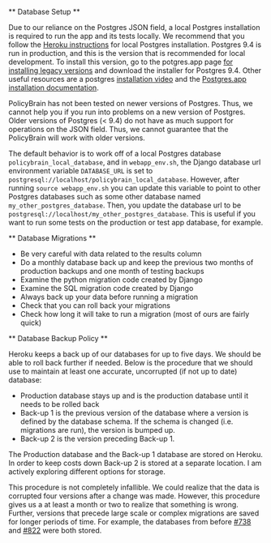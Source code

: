 ** Database Setup **

Due to our reliance on the Postgres JSON field, a local Postgres installation
is required to run the app and its tests locally. We recommend that you follow
the [Heroku instructions](https://devcenter.heroku.com/articles/heroku-postgresql#local-setup) for local Postgres installation. Postgres 9.4 is run in production, and this is the version that
is recommended for local development. To install this version, go to the
potgres.app page [for installing legacy versions](https://postgresapp.com/documentation/all-versions.html)
and download the installer for Postgres 9.4. Other useful resources are a postgres
[installation video](https://www.youtube.com/watch?v=xaWlS9HtWYw) and the [Postgres.app installation documentation](http://postgresapp.com/documentation/install.html).

PolicyBrain has not been tested on newer versions of Postgres. Thus, we cannot
help you if you run into problems on a new version of Postgres. Older versions
of Postgres (< 9.4) do not have as much support for operations on the JSON
field. Thus, we cannot guarantee that the PolicyBrain will work with older
versions.

The default behavior is to work off of a local Postgres database
`policybrain_local_database`, and in `webapp_env.sh`, the Django database url
environment variable `DATABASE_URL` is set to `postgresql://localhost/policybrain_local_database`.
However, after running `source webapp_env.sh` you can update this variable
to point to other Postgres databases such as some other database named
`my_other_postgres_database`. Then, you update the database url to be
`postgresql://localhost/my_other_postgres_database`. This is useful if you
want to run some tests on the production or test app database, for example.


** Database Migrations **

- Be very careful with data related to the results column
- Do a monthly database back up and keep the previous two months of production
  backups and one month of testing backups
- Examine the python migration code created by Django
- Examine the SQL migration code created by Django
- Always back up your data before running a migration
- Check that you can roll back your migrations
- Check how long it will take to run a migration (most of ours are fairly
  quick)


** Database Backup Policy **

Heroku keeps a back up of our databases for up to five days. We should be able to roll back 
further if needed. Below is the procedure that we should use to maintain at least one
accurate, uncorrupted (if not up to date) database:
- Production database stays up and is the production database until it needs to be rolled back
- Back-up 1 is the previous version of the database where a version is defined by the
  database schema. If the schema is changed (i.e. migrations are run), the version is bumped up.
- Back-up 2 is the version preceding Back-up 1. 

The Production database and the Back-up 1 database are stored on Heroku. In order to keep costs down
Back-up 2 is stored at a separate location. I am actively exploring different options for storage. 

This procedure is not completely infallible. We could realize that the data is corrupted four versions
after a change was made. However, this procedure gives us a at least a month or two to realize that
something is wrong. Further, versions that precede large scale or complex migrations are saved for 
longer periods of time. For example, the databases from before [#738]([https://github.com/OpenSourcePolicyCenter/PolicyBrain/pull/738) and [#822](https://github.com/OpenSourcePolicyCenter/PolicyBrain/pull/822) were both stored.